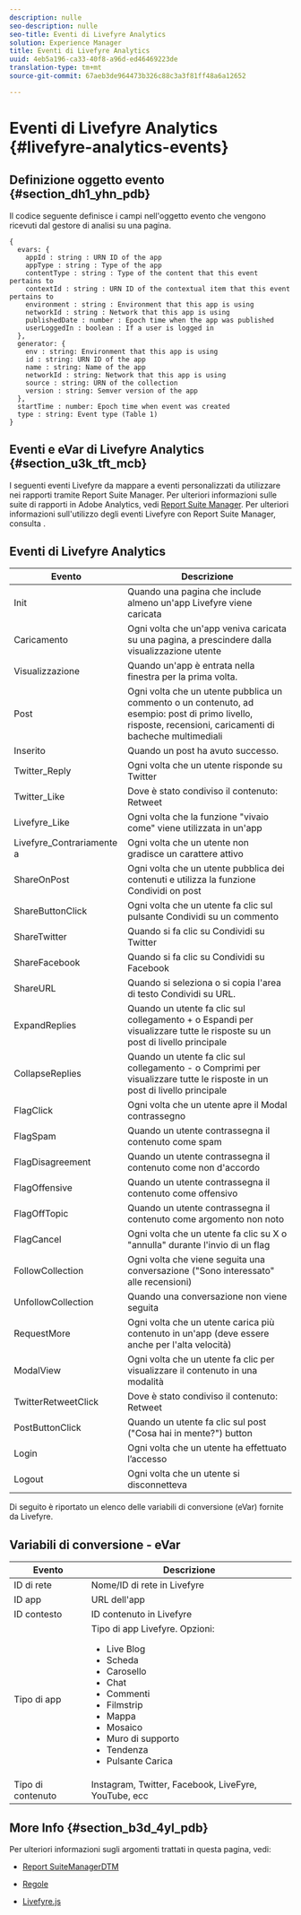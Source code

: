 ```yaml
---
description: nulle
seo-description: nulle
seo-title: Eventi di Livefyre Analytics
solution: Experience Manager
title: Eventi di Livefyre Analytics
uuid: 4eb5a196-ca33-40f8-a96d-ed46469223de
translation-type: tm+mt
source-git-commit: 67aeb3de964473b326c88c3a3f81ff48a6a12652

---
```



# Eventi di Livefyre Analytics {#livefyre-analytics-events}

## Definizione oggetto evento {#section_dh1_yhn_pdb}

Il codice seguente definisce i campi nell'oggetto evento che vengono ricevuti dal gestore di analisi su una pagina.

```
{
  evars: {
    appId : string : URN ID of the app
    appType : string : Type of the app
    contentType : string : Type of the content that this event pertains to
    contextId : string : URN ID of the contextual item that this event pertains to
    environment : string : Environment that this app is using
    networkId : string : Network that this app is using
    publishedDate : number : Epoch time when the app was published
    userLoggedIn : boolean : If a user is logged in
  },
  generator: {
    env : string: Environment that this app is using
    id : string: URN ID of the app
    name : string: Name of the app
    networkId : string: Network that this app is using
    source : string: URN of the collection
    version : string: Semver version of the app
  },
  startTime : number: Epoch time when event was created
  type : string: Event type (Table 1)
}
```

## Eventi e eVar di Livefyre Analytics {#section_u3k_tft_mcb}

I seguenti eventi Livefyre da mappare a eventi personalizzati da utilizzare nei rapporti tramite Report Suite Manager. Per ulteriori informazioni sulle suite di rapporti in Adobe Analytics, vedi [Report Suite Manager](https://marketing.adobe.com/resources/help/en_US/reference/report_suites_admin.html). Per ulteriori informazioni sull'utilizzo degli eventi Livefyre con Report Suite Manager, consulta [](../livefyre-analytics/c-use-livefyre-with-adobe-analytics.md#section_iks_kgd_4cb).

## Eventi di Livefyre Analytics

| Evento | Descrizione |
|---|---|
| Init | Quando una pagina che include almeno un'app Livefyre viene caricata |
| Caricamento | Ogni volta che un'app veniva caricata su una pagina, a prescindere dalla visualizzazione utente |
| Visualizzazione | Quando un'app è entrata nella finestra per la prima volta. |
| Post | Ogni volta che un utente pubblica un commento o un contenuto, ad esempio: post di primo livello, risposte, recensioni, caricamenti di bacheche multimediali |
| Inserito | Quando un post ha avuto successo. |
| Twitter_Reply | Ogni volta che un utente risponde su Twitter |
| Twitter_Like | Dove è stato condiviso il contenuto: Retweet |
| Livefyre_Like | Ogni volta che la funzione "vivaio come" viene utilizzata in un'app |
| Livefyre_Contrariamente a | Ogni volta che un utente non gradisce un carattere attivo |
| ShareOnPost | Ogni volta che un utente pubblica dei contenuti e utilizza la funzione Condividi on post |
| ShareButtonClick | Ogni volta che un utente fa clic sul pulsante Condividi su un commento |
| ShareTwitter | Quando si fa clic su Condividi su Twitter |
| ShareFacebook | Quando si fa clic su Condividi su Facebook |
| ShareURL | Quando si seleziona o si copia l'area di testo Condividi su URL. |
| ExpandReplies | Quando un utente fa clic sul collegamento + o Espandi per visualizzare tutte le risposte su un post di livello principale |
| CollapseReplies | Quando un utente fa clic sul collegamento - o Comprimi per visualizzare tutte le risposte in un post di livello principale |
| FlagClick | Ogni volta che un utente apre il Modal contrassegno |
| FlagSpam | Quando un utente contrassegna il contenuto come spam |
| FlagDisagreement | Quando un utente contrassegna il contenuto come non d'accordo |
| FlagOffensive | Quando un utente contrassegna il contenuto come offensivo |
| FlagOffTopic | Quando un utente contrassegna il contenuto come argomento non noto |
| FlagCancel | Ogni volta che un utente fa clic su X o "annulla" durante l'invio di un flag |
| FollowCollection | Ogni volta che viene seguita una conversazione ("Sono interessato" alle recensioni) |
| UnfollowCollection | Quando una conversazione non viene seguita |
| RequestMore | Ogni volta che un utente carica più contenuto in un'app (deve essere anche per l'alta velocità) |
| ModalView | Ogni volta che un utente fa clic per visualizzare il contenuto in una modalità |
| TwitterRetweetClick | Dove è stato condiviso il contenuto: Retweet |
| PostButtonClick | Quando un utente fa clic sul post ("Cosa hai in mente?") button |
| Login | Ogni volta che un utente ha effettuato l’accesso |
| Logout | Ogni volta che un utente si disconnetteva |

Di seguito è riportato un elenco delle variabili di conversione (eVar) fornite da Livefyre.

## Variabili di conversione - eVar

| Evento | Descrizione |
|--- |--- |
| ID di rete | Nome/ID di rete in Livefyre |
| ID app | URL dell'app |
| ID contesto | ID contenuto in Livefyre |
| Tipo di app | Tipo di app Livefyre. Opzioni: <br><ul><li>Live Blog  </li><li> Scheda</li><li>Carosello</li><li>Chat </li><li>Commenti</li><li>Filmstrip</li><li>Mappa</li><li>Mosaico</li><li>Muro di supporto</li><li>Tendenza</li><li>Pulsante Carica</li></ul> |
| Tipo di contenuto | Instagram, Twitter, Facebook, LiveFyre, YouTube, ecc |

## More Info {#section_b3d_4yl_pdb}

Per ulteriori informazioni sugli argomenti trattati in questa pagina, vedi:

* [Report Suite](https://marketing.adobe.com/resources/help/en_US/reference/report_suites_admin.html)[ManagerDTM](https://marketing.adobe.com/resources/help/en_US/livefyre/c_filmstrip_app.html)

* [Regole](https://marketing.adobe.com/resources/help/en_US/dtm/rules.html)
* [Livefyre.js](/help/implementation/c-livefyre.js.md)